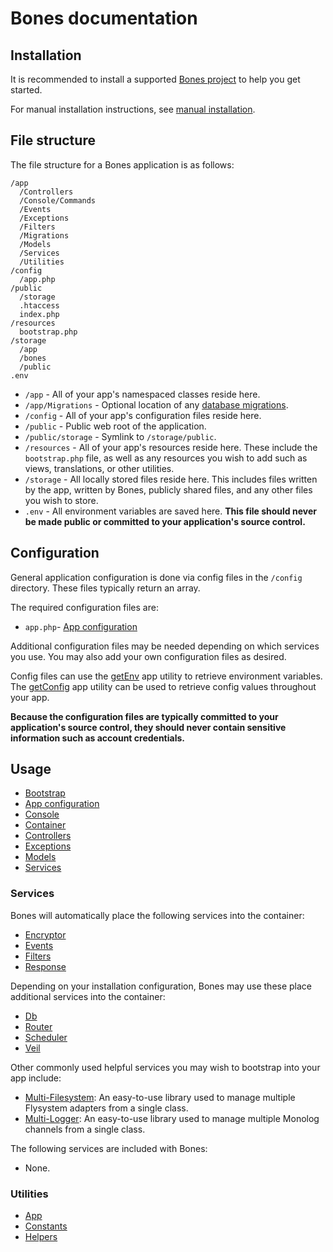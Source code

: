 # Bones documentation

## Installation

It is recommended to install a supported [Bones project](../README.md#installation) to help you get started.

For manual installation instructions, see [manual installation](install/manual.md).

## File structure

The file structure for a Bones application is as follows:

```
/app
  /Controllers
  /Console/Commands
  /Events
  /Exceptions
  /Filters
  /Migrations
  /Models
  /Services
  /Utilities
/config
  /app.php
/public
  /storage
  .htaccess
  index.php
/resources
  bootstrap.php
/storage
  /app
  /bones
  /public
.env
```

- `/app` - All of your app's namespaced classes reside here.
- `/app/Migrations` - Optional location of any [database migrations](services/db.md#migrations).
- `/config` - All of your app's configuration files reside here.
- `/public` - Public web root of the application.
- `/public/storage` - Symlink to `/storage/public`.
- `/resources` - All of your app's resources reside here. These include the `bootstrap.php` file,
as well as any resources you wish to add such as views, translations, or other utilities.
- `/storage` - All locally stored files reside here. This includes files written by the app, written by Bones, 
publicly shared files, and any other files you wish to store.
- `.env` - All environment variables are saved here. 
**This file should never be made public or committed to your application's source control.**

## Configuration

General application configuration is done via config files in the `/config` directory.
These files typically return an array.

The required configuration files are:

- `app.php`- [App configuration](usage/config.md)

Additional configuration files may be needed depending on which services you use.
You may also add your own configuration files as desired.

Config files can use the [getEnv](utilities/app.md#getenv) app utility to retrieve environment variables.
The [getConfig](utilities/app.md#getconfig) app utility can be used to retrieve config values throughout your app.

**Because the configuration files are typically committed to your application's source control, 
they should never contain sensitive information such as account credentials.**

## Usage

- [Bootstrap](usage/bootstrap.md)
- [App configuration](usage/config.md)
- [Console](usage/console.md)
- [Container](usage/container.md)
- [Controllers](usage/controllers.md)
- [Exceptions](usage/exceptions.md)
- [Models](usage/models.md)
- [Services](usage/services.md)

### Services

Bones will automatically place the following services into the container:

- [Encryptor](services/encryptor.md)
- [Events](services/events.md)
- [Filters](services/filters.md)
- [Response](services/response.md)

Depending on your installation configuration, Bones may use these place additional services into the container:

- [Db](services/db.md)
- [Router](services/router.md)
- [Scheduler](services/scheduler.md)
- [Veil](services/veil.md)

Other commonly used helpful services you may wish to bootstrap into your app include:

- [Multi-Filesystem](https://github.com/bayfrontmedia/multi-filesystem): An easy-to-use library used to manage multiple Flysystem adapters from a single class.
- [Multi-Logger](https://github.com/bayfrontmedia/multi-logger): An easy-to-use library used to manage multiple Monolog channels from a single class.

The following services are included with Bones:

- None.

### Utilities

- [App](utilities/app.md)
- [Constants](utilities/constants.md)
- [Helpers](utilities/helpers.md)